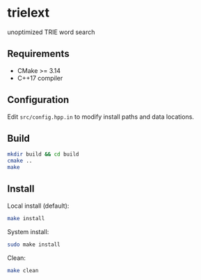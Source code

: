 # trielext
unoptimized TRIE word search

## Requirements
- CMake >= 3.14
- C++17 compiler

## Configuration

Edit `src/config.hpp.in` to modify install paths and data locations.

## Build

```bash
mkdir build && cd build
cmake ..
make
```

## Install

Local install (default):
```bash
make install
```

System install:
```bash
sudo make install
```

Clean:
```bash
make clean
```


